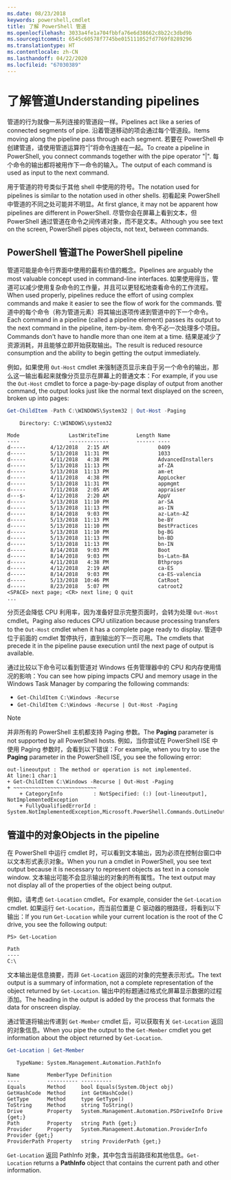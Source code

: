 ```yaml
---
ms.date: 08/23/2018
keywords: powershell,cmdlet
title: 了解 PowerShell 管道
ms.openlocfilehash: 3033a4fe1a704fbbfa76e6d38662c8b22c3dbd9b
ms.sourcegitcommit: 6545c60578f7745be015111052fd7769f8289296
ms.translationtype: HT
ms.contentlocale: zh-CN
ms.lasthandoff: 04/22/2020
ms.locfileid: "67030389"
---
```

# <a name="understanding-pipelines"></a><span data-ttu-id="ebd83-103">了解管道</span><span class="sxs-lookup"><span data-stu-id="ebd83-103">Understanding pipelines</span></span>

<span data-ttu-id="ebd83-104">管道的行为就像一系列连接的管道段一样。</span><span class="sxs-lookup"><span data-stu-id="ebd83-104">Pipelines act like a series of connected segments of pipe.</span></span> <span data-ttu-id="ebd83-105">沿着管道移动的项会通过每个管道段。</span><span class="sxs-lookup"><span data-stu-id="ebd83-105">Items moving along the pipeline pass through each segment.</span></span> <span data-ttu-id="ebd83-106">若要在 PowerShell 中创建管道，请使用管道运算符“|”将命令连接在一起。</span><span class="sxs-lookup"><span data-stu-id="ebd83-106">To create a pipeline in PowerShell, you connect commands together with the pipe operator "|".</span></span> <span data-ttu-id="ebd83-107">每个命令的输出都将被用作下一命令的输入。</span><span class="sxs-lookup"><span data-stu-id="ebd83-107">The output of each command is used as input to the next command.</span></span>

<span data-ttu-id="ebd83-108">用于管道的符号类似于其他 shell 中使用的符号。</span><span class="sxs-lookup"><span data-stu-id="ebd83-108">The notation used for pipelines is similar to the notation used in other shells.</span></span> <span data-ttu-id="ebd83-109">初看起来 PowerShell 中管道的不同之处可能并不明显。</span><span class="sxs-lookup"><span data-stu-id="ebd83-109">At first glance, it may not be apparent how pipelines are different in PowerShell.</span></span> <span data-ttu-id="ebd83-110">尽管你会在屏幕上看到文本，但 PowerShell 通过管道在命令之间传递对象，而不是文本。</span><span class="sxs-lookup"><span data-stu-id="ebd83-110">Although you see text on the screen, PowerShell pipes objects, not text, between commands.</span></span>

## <a name="the-powershell-pipeline"></a><span data-ttu-id="ebd83-111">PowerShell 管道</span><span class="sxs-lookup"><span data-stu-id="ebd83-111">The PowerShell pipeline</span></span>

<span data-ttu-id="ebd83-112">管道可能是命令行界面中使用的最有价值的概念。</span><span class="sxs-lookup"><span data-stu-id="ebd83-112">Pipelines are arguably the most valuable concept used in command-line interfaces.</span></span> <span data-ttu-id="ebd83-113">如果使用得当，管道可以减少使用复杂命令的工作量，并且可以更轻松地查看命令的工作流程。</span><span class="sxs-lookup"><span data-stu-id="ebd83-113">When used properly, pipelines reduce the effort of using complex commands and make it easier to see the flow of work for the commands.</span></span> <span data-ttu-id="ebd83-114">管道中的每个命令（称为管道元素）将其输出逐项传递到管道中的下一个命令。</span><span class="sxs-lookup"><span data-stu-id="ebd83-114">Each command in a pipeline (called a pipeline element) passes its output to the next command in the pipeline, item-by-item.</span></span> <span data-ttu-id="ebd83-115">命令不必一次处理多个项目。</span><span class="sxs-lookup"><span data-stu-id="ebd83-115">Commands don't have to handle more than one item at a time.</span></span> <span data-ttu-id="ebd83-116">结果是减少了资源消耗，并且能够立即开始获取输出。</span><span class="sxs-lookup"><span data-stu-id="ebd83-116">The result is reduced resource consumption and the ability to begin getting the output immediately.</span></span>

<span data-ttu-id="ebd83-117">例如，如果使用 `Out-Host` cmdlet 来强制逐页显示来自于另一个命令的输出，那么这一输出看起来就像分页显示在屏幕上的普通文本：</span><span class="sxs-lookup"><span data-stu-id="ebd83-117">For example, if you use the `Out-Host` cmdlet to force a page-by-page display of output from another command, the output looks just like the normal text displayed on the screen, broken up into pages:</span></span>

```powershell
Get-ChildItem -Path C:\WINDOWS\System32 | Out-Host -Paging
```

```Output
    Directory: C:\WINDOWS\system32

Mode                LastWriteTime         Length Name
----                -------------         ------ ----
d-----        4/12/2018   2:15 AM                0409
d-----        5/13/2018  11:31 PM                1033
d-----        4/11/2018   4:38 PM                AdvancedInstallers
d-----        5/13/2018  11:13 PM                af-ZA
d-----        5/13/2018  11:13 PM                am-et
d-----        4/11/2018   4:38 PM                AppLocker
d-----        5/13/2018  11:31 PM                appmgmt
d-----        7/11/2018   2:05 AM                appraiser
d---s-        4/12/2018   2:20 AM                AppV
d-----        5/13/2018  11:10 PM                ar-SA
d-----        5/13/2018  11:13 PM                as-IN
d-----        8/14/2018   9:03 PM                az-Latn-AZ
d-----        5/13/2018  11:13 PM                be-BY
d-----        5/13/2018  11:10 PM                BestPractices
d-----        5/13/2018  11:10 PM                bg-BG
d-----        5/13/2018  11:13 PM                bn-BD
d-----        5/13/2018  11:13 PM                bn-IN
d-----        8/14/2018   9:03 PM                Boot
d-----        8/14/2018   9:03 PM                bs-Latn-BA
d-----        4/11/2018   4:38 PM                Bthprops
d-----        4/12/2018   2:19 AM                ca-ES
d-----        8/14/2018   9:03 PM                ca-ES-valencia
d-----        5/13/2018  10:46 PM                CatRoot
d-----        8/23/2018   5:07 PM                catroot2
<SPACE> next page; <CR> next line; Q quit
...
```

<span data-ttu-id="ebd83-118">分页还会降低 CPU 利用率，因为准备好显示完整页面时，会转为处理 `Out-Host` cmdlet。</span><span class="sxs-lookup"><span data-stu-id="ebd83-118">Paging also reduces CPU utilization because processing transfers to the `Out-Host` cmdlet when it has a complete page ready to display.</span></span> <span data-ttu-id="ebd83-119">管道中位于前面的 cmdlet 暂停执行，直到输出的下一页可用。</span><span class="sxs-lookup"><span data-stu-id="ebd83-119">The cmdlets that precede it in the pipeline pause execution until the next page of output is available.</span></span>

<span data-ttu-id="ebd83-120">通过比较以下命令可以看到管道对 Windows 任务管理器中的 CPU 和内存使用情况的影响：</span><span class="sxs-lookup"><span data-stu-id="ebd83-120">You can see how piping impacts CPU and memory usage in the Windows Task Manager by comparing the following commands:</span></span>

- `Get-ChildItem C:\Windows -Recurse`
- `Get-ChildItem C:\Windows -Recurse | Out-Host -Paging`

> [!NOTE]
> <span data-ttu-id="ebd83-121">并非所有的 PowerShell 主机都支持 Paging  参数。</span><span class="sxs-lookup"><span data-stu-id="ebd83-121">The **Paging** parameter is not supported by all PowerShell hosts.</span></span> <span data-ttu-id="ebd83-122">例如，当你尝试在 PowerShell ISE 中使用 Paging  参数时，会看到以下错误：</span><span class="sxs-lookup"><span data-stu-id="ebd83-122">For example, when you try to use the **Paging** parameter in the PowerShell ISE, you see the following error:</span></span>
>
> ```Output
> out-lineoutput : The method or operation is not implemented.
> At line:1 char:1
> + Get-ChildItem C:\Windows -Recurse | Out-Host -Paging
> + ~~~~~~~~~~~~~~~~~~~~~~~~~~~
>     + CategoryInfo          : NotSpecified: (:) [out-lineoutput], NotImplementedException
>     + FullyQualifiedErrorId : System.NotImplementedException,Microsoft.PowerShell.Commands.OutLineOutputCommand
> ```

## <a name="objects-in-the-pipeline"></a><span data-ttu-id="ebd83-123">管道中的对象</span><span class="sxs-lookup"><span data-stu-id="ebd83-123">Objects in the pipeline</span></span>

<span data-ttu-id="ebd83-124">在 PowerShell 中运行 cmdlet 时，可以看到文本输出，因为必须在控制台窗口中以文本形式表示对象。</span><span class="sxs-lookup"><span data-stu-id="ebd83-124">When you run a cmdlet in PowerShell, you see text output because it is necessary to represent objects as text in a console window.</span></span> <span data-ttu-id="ebd83-125">文本输出可能不会显示输出的对象的所有属性。</span><span class="sxs-lookup"><span data-stu-id="ebd83-125">The text output may not display all of the properties of the object being output.</span></span>

<span data-ttu-id="ebd83-126">例如，请考虑 `Get-Location` cmdlet。</span><span class="sxs-lookup"><span data-stu-id="ebd83-126">For example, consider the `Get-Location` cmdlet.</span></span> <span data-ttu-id="ebd83-127">如果运行 `Get-Location`，而当前位置是 C 驱动器的根路径，将看到以下输出：</span><span class="sxs-lookup"><span data-stu-id="ebd83-127">If you run `Get-Location` while your current location is the root of the C drive, you see the following output:</span></span>

```
PS> Get-Location

Path
----
C:\
```

<span data-ttu-id="ebd83-128">文本输出是信息摘要，而非 `Get-Location` 返回的对象的完整表示形式。</span><span class="sxs-lookup"><span data-stu-id="ebd83-128">The text output is a summary of information, not a complete representation of the object returned by `Get-Location`.</span></span> <span data-ttu-id="ebd83-129">输出中的标题通过格式化屏幕显示数据的过程添加。</span><span class="sxs-lookup"><span data-stu-id="ebd83-129">The heading in the output is added by the process that formats the data for onscreen display.</span></span>

<span data-ttu-id="ebd83-130">通过管道将输出传递到 `Get-Member` cmdlet 后，可以获取有关 `Get-Location` 返回的对象信息。</span><span class="sxs-lookup"><span data-stu-id="ebd83-130">When you pipe the output to the `Get-Member` cmdlet you get information about the object returned by `Get-Location`.</span></span>

```powershell
Get-Location | Get-Member
```

```Output
   TypeName: System.Management.Automation.PathInfo

Name         MemberType Definition
----         ---------- ----------
Equals       Method     bool Equals(System.Object obj)
GetHashCode  Method     int GetHashCode()
GetType      Method     type GetType()
ToString     Method     string ToString()
Drive        Property   System.Management.Automation.PSDriveInfo Drive {get;}
Path         Property   string Path {get;}
Provider     Property   System.Management.Automation.ProviderInfo Provider {get;}
ProviderPath Property   string ProviderPath {get;}
```

<span data-ttu-id="ebd83-131">`Get-Location` 返回 PathInfo  对象，其中包含当前路径和其他信息。</span><span class="sxs-lookup"><span data-stu-id="ebd83-131">`Get-Location` returns a **PathInfo** object that contains the current path and other information.</span></span>
